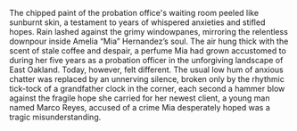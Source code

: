 The chipped paint of the probation office's waiting room peeled like sunburnt skin, a testament to years of whispered anxieties and stifled hopes.  Rain lashed against the grimy windowpanes, mirroring the relentless downpour inside Amelia “Mia” Hernandez’s soul.  The air hung thick with the scent of stale coffee and despair, a perfume Mia had grown accustomed to during her five years as a probation officer in the unforgiving landscape of East Oakland.  Today, however, felt different.  The usual low hum of anxious chatter was replaced by an unnerving silence, broken only by the rhythmic tick-tock of a grandfather clock in the corner, each second a hammer blow against the fragile hope she carried for her newest client, a young man named Marco Reyes, accused of a crime Mia desperately hoped was a tragic misunderstanding.
